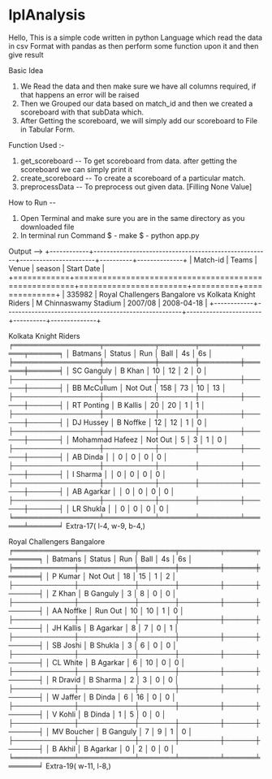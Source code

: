 # IplAnalysis
Hello, This is a simple code written in python Language which read the data in csv Format with pandas as then
perform some function upon it and then give result


Basic Idea
1. We Read the data and then make sure we have all columns required, if that happens an error will be raised
2. Then we Grouped our data based on match_id and then we created a scoreboard with that subData which.
3. After Getting the scoreboard, we will simply add our scoreboard to File in Tabular Form.

Function Used :-
1. get_scoreboard -- To get scoreboard from data. after getting the scoreboard we can simply print it
2. create_scoreboard -- To create a scoreboard of a particular match.
3. preprocessData -- To preprocess out given data. [Filling None Value]

How to Run --
1. Open Terminal and make sure you are in the same directory as you downloaded file
2. In terminal run Command
$ - make
$ - python app.py

Output -->
+------------+------------------------------------------------------+-----------------------+----------+--------------+
|   Match-id | Teams                                                | Venue                 | season   | Start Date   |
+============+======================================================+=======================+==========+==============+
|     335982 | Royal Challengers Bangalore vs Kolkata Knight Riders | M Chinnaswamy Stadium | 2007/08  | 2008-04-18   |
+------------+------------------------------------------------------+-----------------------+----------+--------------+

Kolkata Knight Riders
╒═════════════════╤══════════╤═══════╤════════╤══════╤══════╕
│ Batmans         │ Status   │   Run │   Ball │   4s │   6s │
╞═════════════════╪══════════╪═══════╪════════╪══════╪══════╡
│ SC Ganguly      │ B Khan   │    10 │     12 │    2 │    0 │
├─────────────────┼──────────┼───────┼────────┼──────┼──────┤
│ BB McCullum     │ Not Out  │   158 │     73 │   10 │   13 │
├─────────────────┼──────────┼───────┼────────┼──────┼──────┤
│ RT Ponting      │ B Kallis │    20 │     20 │    1 │    1 │
├─────────────────┼──────────┼───────┼────────┼──────┼──────┤
│ DJ Hussey       │ B Noffke │    12 │     12 │    1 │    0 │
├─────────────────┼──────────┼───────┼────────┼──────┼──────┤
│ Mohammad Hafeez │ Not Out  │     5 │      3 │    1 │    0 │
├─────────────────┼──────────┼───────┼────────┼──────┼──────┤
│ AB Dinda        │          │     0 │      0 │    0 │    0 │
├─────────────────┼──────────┼───────┼────────┼──────┼──────┤
│ I Sharma        │          │     0 │      0 │    0 │    0 │
├─────────────────┼──────────┼───────┼────────┼──────┼──────┤
│ AB Agarkar      │          │     0 │      0 │    0 │    0 │
├─────────────────┼──────────┼───────┼────────┼──────┼──────┤
│ LR Shukla       │          │     0 │      0 │    0 │    0 │
╘═════════════════╧══════════╧═══════╧════════╧══════╧══════╛
Extra-17( l-4, w-9, b-4,)

Royal Challengers Bangalore
╒════════════╤═══════════╤═══════╤════════╤══════╤══════╕
│ Batmans    │ Status    │   Run │   Ball │   4s │   6s │
╞════════════╪═══════════╪═══════╪════════╪══════╪══════╡
│ P Kumar    │ Not Out   │    18 │     15 │    1 │    2 │
├────────────┼───────────┼───────┼────────┼──────┼──────┤
│ Z Khan     │ B Ganguly │     3 │      8 │    0 │    0 │
├────────────┼───────────┼───────┼────────┼──────┼──────┤
│ AA Noffke  │ Run Out   │    10 │     10 │    1 │    0 │
├────────────┼───────────┼───────┼────────┼──────┼──────┤
│ JH Kallis  │ B Agarkar │     8 │      7 │    0 │    1 │
├────────────┼───────────┼───────┼────────┼──────┼──────┤
│ SB Joshi   │ B Shukla  │     3 │      6 │    0 │    0 │
├────────────┼───────────┼───────┼────────┼──────┼──────┤
│ CL White   │ B Agarkar │     6 │     10 │    0 │    0 │
├────────────┼───────────┼───────┼────────┼──────┼──────┤
│ R Dravid   │ B Sharma  │     2 │      3 │    0 │    0 │
├────────────┼───────────┼───────┼────────┼──────┼──────┤
│ W Jaffer   │ B Dinda   │     6 │     16 │    0 │    0 │
├────────────┼───────────┼───────┼────────┼──────┼──────┤
│ V Kohli    │ B Dinda   │     1 │      5 │    0 │    0 │
├────────────┼───────────┼───────┼────────┼──────┼──────┤
│ MV Boucher │ B Ganguly │     7 │      9 │    1 │    0 │
├────────────┼───────────┼───────┼────────┼──────┼──────┤
│ B Akhil    │ B Agarkar │     0 │      2 │    0 │    0 │
╘════════════╧═══════════╧═══════╧════════╧══════╧══════╛
Extra-19( w-11, l-8,)
